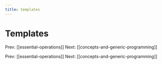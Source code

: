 ```yaml
---
title: templates
---
```


# Templates

Prev: [[essential-operations]] Next:
[[concepts-and-generic-programming]]

Prev: [[essential-operations]] Next:
[[concepts-and-generic-programming]]
